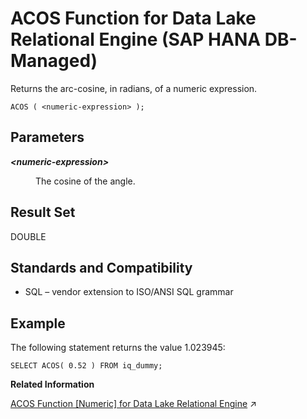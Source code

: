 <!-- loio0fc7b1b85c8d4b6280000fc7e92152ee -->

# ACOS Function for Data Lake Relational Engine \(SAP HANA DB-Managed\)

Returns the arc-cosine, in radians, of a numeric expression.



```
ACOS ( <numeric-expression> );
```



<a name="loio0fc7b1b85c8d4b6280000fc7e92152ee__section_e52_k1l_srb"/>

## Parameters


<dl>
<dt><b>

*<numeric-expression\>*

</b></dt>
<dd>

The cosine of the angle.



</dd>
</dl>



<a name="loio0fc7b1b85c8d4b6280000fc7e92152ee__section_dcr_k1l_srb"/>

## Result Set

DOUBLE



<a name="loio0fc7b1b85c8d4b6280000fc7e92152ee__section_jtc_l1l_srb"/>

## Standards and Compatibility

-   SQL – vendor extension to ISO/ANSI SQL grammar



<a name="loio0fc7b1b85c8d4b6280000fc7e92152ee__section_jqq_l1l_srb"/>

## Example

The following statement returns the value 1.023945:

```
SELECT ACOS( 0.52 ) FROM iq_dummy;
```

**Related Information**  


[ACOS Function \[Numeric\] for Data Lake Relational Engine](https://help.sap.com/viewer/19b3964099384f178ad08f2d348232a9/2023_4_QRC/en-US/a532c20484f21015a4a5f8c26e3af9c7.html "Returns the arc-cosine, in radians, of a numeric expression.") :arrow_upper_right:

